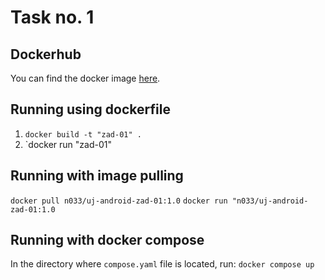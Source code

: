 # Task no. 1

## Dockerhub
You can find the docker image [here](https://hub.docker.com/repository/docker/n033/uj-android-zad-01).

## Running using dockerfile
1. `docker build -t "zad-01" .`
2. `docker run "zad-01"
  
## Running with image pulling
`docker pull n033/uj-android-zad-01:1.0`
`docker run "n033/uj-android-zad-01:1.0`

## Running with docker compose
In the directory where `compose.yaml` file is located, run:
`docker compose up`


